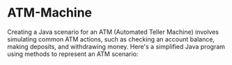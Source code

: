 # ATM-Machine
Creating a Java scenario for an ATM (Automated Teller Machine) involves simulating common ATM actions, such as checking an account balance, making deposits, and withdrawing money. Here's a simplified Java program using methods to represent an ATM scenario:
